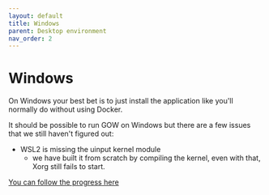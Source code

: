 ```yaml
---
layout: default
title: Windows
parent: Desktop environment
nav_order: 2
---
```


# Windows

On Windows your best bet is to just install the application like you'll normally do without using Docker. 

It should be possible to run GOW on Windows but there are a few issues that we still haven't figured out:

 - WSL2 is missing the uinput kernel module
    - we have built it from scratch by compiling the kernel, even with that, Xorg still fails to start.

[You can follow the progress here](https://github.com/games-on-whales/gow/issues/13)

